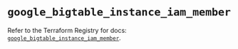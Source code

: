 # `google_bigtable_instance_iam_member`

Refer to the Terraform Registry for docs: [`google_bigtable_instance_iam_member`](https://registry.terraform.io/providers/hashicorp/google-beta/6.14.0/docs/resources/google_bigtable_instance_iam_member).
